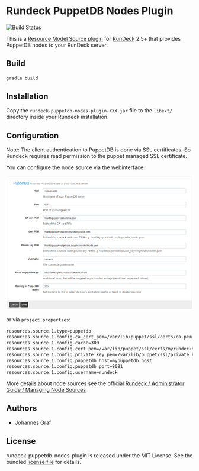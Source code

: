 # Rundeck PuppetDB Nodes Plugin

[![Build Status](https://travis-ci.org/synyx/rundeck-puppetdb-nodes-plugin.svg?branch=master)](https://travis-ci.org/synyx/rundeck-puppetdb-nodes-plugin)

This is a [Resource Model Source plugin](http://rundeck.org/docs/developer/resource-model-source-plugin.html)
for [RunDeck](http://rundeck.org) 2.5+ that provides PuppetDB nodes to your
RunDeck server.


## Build

```bash
gradle build
```


## Installation

Copy the `rundeck-puppetdb-nodes-plugin-XXX.jar` file to the `libext/` directory
inside your Rundeck installation.


## Configuration

Note: The client authentication to PuppetDB is done via SSL certificates. So Rundeck
requires read permission to the puppet managed SSL certificate.

You can configure the node source via the webinterface

![Image](rundeck_puppetdb_configuration.png)


or via `project.properties`:

```
resources.source.1.type=puppetdb
resources.source.1.config.ca_cert_pem=/var/lib/puppet/ssl/certs/ca.pem
resources.source.1.config.cache=300
resources.source.1.config.cert_pem=/var/lib/puppet/ssl/certs/myrundeckhost.pem
resources.source.1.config.private_key_pem=/var/lib/puppet/ssl/private_keys/myrundeckhost.pem
resources.source.1.config.puppetdb_host=mypuppetdb.host
resources.source.1.config.puppetdb_port=8081
resources.source.1.config.username=rundeck
```

More details about node sources see the official [Rundeck / Administrator Guide / Managing Node Sources](http://rundeck.org/docs/administration/managing-node-sources.html)


## Authors

* Johannes Graf


## License

rundeck-puppetdb-nodes-plugin is released under the MIT License. See the bundled
[license file](LICENSE) for details.

